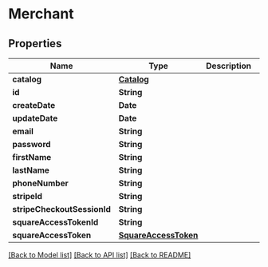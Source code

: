 # Merchant

## Properties
Name | Type | Description | Notes
------------ | ------------- | ------------- | -------------
**catalog** | [**Catalog**](Catalog.md) |  | [optional] 
**id** | **String** |  | [optional] 
**createDate** | **Date** |  | [optional] 
**updateDate** | **Date** |  | [optional] 
**email** | **String** |  | [optional] 
**password** | **String** |  | 
**firstName** | **String** |  | [optional] 
**lastName** | **String** |  | [optional] 
**phoneNumber** | **String** |  | [optional] 
**stripeId** | **String** |  | [optional] 
**stripeCheckoutSessionId** | **String** |  | [optional] 
**squareAccessTokenId** | **String** |  | [optional] 
**squareAccessToken** | [**SquareAccessToken**](SquareAccessToken.md) |  | [optional] 

[[Back to Model list]](../README.md#documentation-for-models) [[Back to API list]](../README.md#documentation-for-api-endpoints) [[Back to README]](../README.md)



